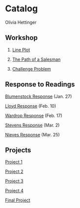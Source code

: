 # Catalog

Olivia Hettinger

## Workshop

1. [Line Plot](https://github.com/ohhettinger/wickedproblems/blob/master/plot2.png)

2. [The Path of a Salesman](https://github.com/ohhettinger/wickedproblems/blob/master/plot3.png)

3. [Challenge Problem](https://github.com/ohhettinger/wickedproblems/blob/master/challenge_question_1.png)

## Response to Readings

[Blumenstock Response](blumenstock.md) (Jan. 27)

[Lloyd Response](Lloyd.md) (Feb. 10)

[Wardrop Response](Wardop.md) (Feb. 17)

[Stevens Response](stevens.md) (Mar. 2)

[Nieves Response](Nieves.md) (Mar. 25)


## Projects

[Project 1](PROJECT1.md)

[Project 2](PROJECT2.md)

[Project 3](PROJECT3.md)

[Project 4](PROJECT4.md)

[Final Project](FINAL.md)


